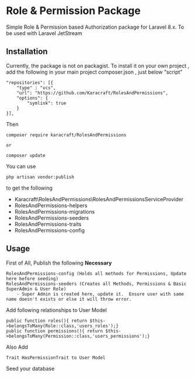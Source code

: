 # Role & Permission Package

Simple Role & Permission based Authorization package for Laravel 8.x.
To be used with Laravel JetStream

## Installation
Currently, the package is not on packagist. To install it on your own project , add the following in your main project composer.json , just below "script" 

    "repositories": [{
        "type" : "vcs",
        "url": "https://github.com/Karacraft/RolesAndPermissions",
        "options": {
            "symlink": true
        }
    }],

Then

    composer require karacraft/RolesAndPermissions

    or 

    composer update

You can use 

    php artisan vendor:publish 

to get the following

-   Karacraft\RolesAndPermissions\RolesAndPermissionsServiceProvider  
-   RolesAndPermissions-helpers  
-   RolesAndPermissions-migrations  
-   RolesAndPermissions-seeders   
-   RolesAndPermissions-traits  
-   RolesAndPermissions-config  

## Usage  

First of All, Publish the following **Necessary**

    RolesAndPermissions-config (Holds all methods for Permissions, Update here before seeding)    
    RolesAndPermissions-seeders (Creates all Methods, Permissions & Basic SuperAdmin & User Role)   
        - Super Admin is created here, update it.  Ensure user with same name doesn't exists or else it will throw error.    

Add following relationships to User Model  

    public function roles(){ return $this->belongsToMany(Role::class,'users_roles');}    
    public function permissions(){ return $this->belongsToMany(Permission::class,'users_permissions');}   

Also Add   

    Trait HasPermissionTrait to User Model  
        
Seed your database  

